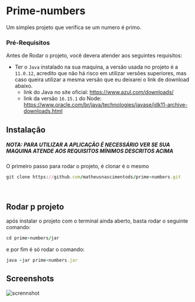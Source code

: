 # Prime-numbers
Um simples projeto que verifica se um numero é primo.

### Pré-Requisitos

Antes de Rodar o projeto, você devera atender aos seguintes requisitos:

* Ter o `Java` instalado na sua maquina, a versão usada no projeto é a `11.0.12`, acredito que não há risco em utilizar versões superiores, 
mas caso queira utilizar a mesma versão que eu deixarei o link de download abaixo.
  * link do Java no site oficial: https://www.azul.com/downloads/
  * link da versão `16.15.1` do Node: https://www.oracle.com/br/java/technologies/javase/jdk11-archive-downloads.html
  
## Instalação

##### NOTA: PARA UTILIZAR A APLICAÇÃO É NECESSÁRIO VER SE SUA MAQUINA ATENDE AOS REQUISITOS MÍNIMOS DESCRITOS ACIMA

O primeiro passo para rodar o projeto, é clonar é o mesmo

```Ruby
git clone https://github.com/matheusnascimentods/prime-numbers.git
```
<br>

## Rodar p projeto

após instalar o projeto com o terminal ainda aberto, basta rodar o seguinte comando:

```Ruby
cd prime-numbers/jar
```

e por fim é só rodar o comando:

```Ruby
java -jar prime-numbers.jar
```

## Screenshots

![scrennshot](/Images%20For%20Github/home.jpg)
